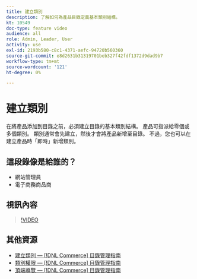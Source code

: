 ```yaml
---
title: 建立類別
description: 了解如何為產品目錄定義基本類別結構。
kt: 10549
doc-type: feature video
audience: all
role: Admin, Leader, User
activity: use
exl-id: 2193b580-c8c1-4371-aefc-94720b560360
source-git-commit: e8d2631b31319701beb327f42fdf1372d9dad9b7
workflow-type: tm+mt
source-wordcount: '121'
ht-degree: 0%

---
```


# 建立類別

在將產品添加到目錄之前，必須建立目錄的基本類別結構。 產品可指派給零個或多個類別。 類別通常會先建立，然後才會將產品新增至目錄。 不過，您也可以在建立產品時「即時」新增類別。

## 這段錄像是給誰的？

- 網站管理員
- 電子商務商品商

## 視訊內容

>[!VIDEO](https://video.tv.adobe.com/v/343746?quality=12&learn=on)

## 其他資源

- [建立類別 —  [!DNL Commerce] 目錄管理指南](https://experienceleague.adobe.com/docs/commerce-admin/catalog/categories/create/category-create.html)
- [類別權限 —  [!DNL Commerce] 目錄管理指南](https://experienceleague.adobe.com/docs/commerce-admin/catalog/categories/category-permissions.html)
- [頂端導覽 —  [!DNL Commerce] 目錄管理指南](https://experienceleague.adobe.com/docs/commerce-admin/catalog/catalog/navigation/navigation-top.html)
